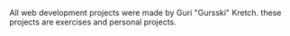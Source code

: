 All web development projects were made by Guri "Gursski" Kretch.
these projects are exercises and personal projects.
